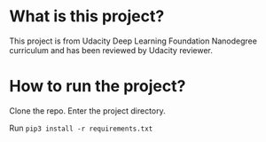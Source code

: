 # What is this project?
This project is from Udacity Deep Learning Foundation Nanodegree curriculum and has been reviewed by Udacity reviewer.

# How to run the project?
Clone the repo. Enter the project directory.

Run `pip3 install -r requirements.txt`

